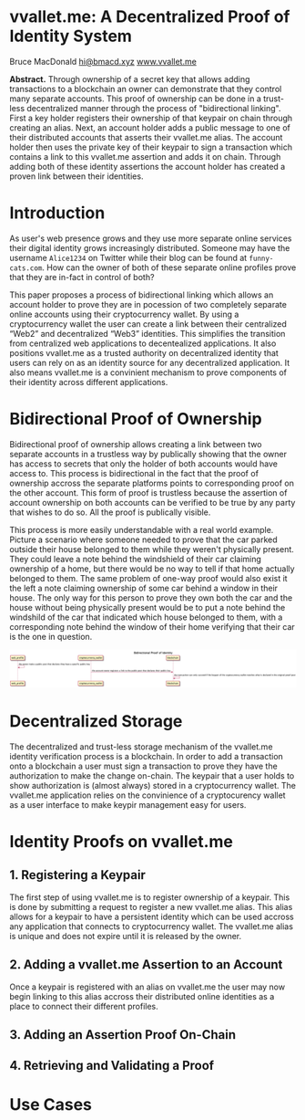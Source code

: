 # vvallet.me: A Decentralized Proof of Identity System

Bruce MacDonald
hi@bmacd.xyz
www.vvallet.me

**Abstract.** Through ownership of a secret key that allows adding transactions to a blockchain an owner can demonstrate that they control many separate accounts. This proof of ownership can be done in a trust-less decentralized manner through the process of "bidirectional linking". First a key holder registers their ownership of that keypair on chain through creating an alias. Next, an account holder adds a public message to one of their distributed accounts that asserts their vvallet.me alias. The account holder then uses the private key of their keypair to sign a transaction which contains a link to this vvallet.me assertion and adds it on chain. Through adding both of these identity assertions the account holder has created a proven link between their identities.

# Introduction

As user's web presence grows and they use more separate online services their digital identity grows increasingly distributed. Someone may have the username `Alice1234` on Twitter while their blog can be found at `funny-cats.com`. How can the owner of both of these separate online profiles prove that they are in-fact in control of both?

This paper proposes a process of bidirectional linking which allows an account holder to prove they are in pocession of two completely separate online accounts using their cryptocurrency wallet. By using a cryptocurrency wallet the user can create a link between their centralized “Web2” and decentralized “Web3” identities. This simplifies the transition from centralized web applications to decentealized applications. It also positions vvallet.me as a trusted authority on decentralized identity that users can rely on as an identity source for any decentralized application. It also means vvallet.me is a convinient mechanism to prove components of their identity across different applications. 

# Bidirectional Proof of Ownership

Bidirectional proof of ownership allows creating a link between two separate accounts in a trustless way by publically showing that the owner has access to secrets that only the holder of both accounts would have access to. This process is bidirectional in the fact that the proof of ownership accross the separate platforms points to corresponding proof on the other account. This form of proof is trustless because the assertion of account ownership on both accounts can be verified to be true by any party that wishes to do so. All the proof is publically visible.

This process is more easily understandable with a real world example. Picture a scenario where someone needed to prove that the car parked outside their house belonged to them while they weren't physically present. They could leave a note behind the windshield of their car claiming ownership of a home, but there would be no way to tell if that home actually belonged to them. The same problem of one-way proof would also exist it the left a note claiming ownership of some car behind a window in their house. The only way for this person to prove they own both the car and the house without being physically present would be to put a note behind the windshild of the car that indicated which house belonged to them, with a corresponding note behind the window of their home verifying that their car is the one in question.

![proof of identity visual steps](./Proof%20of%20Identity%20Through%20Bidirectional%20Linking.png)

# Decentralized Storage

The decentralized and trust-less storage mechanism of the vvallet.me identity verification process is a blockchain. In order to add a transaction onto a blockchain a user must sign a transaction to prove they have the authorization to make the change on-chain. The keypair that a user holds to show authorization is (almost always) stored in a cryptocurrency wallet. The vvallet.me application relies on the convinience of a cryptocurency wallet as a user interface to make keypir management easy for users. 

# Identity Proofs on vvallet.me
## 1. Registering a Keypair
The first step of using vvallet.me is to register ownership of a keypair. This is done by submitting a request to register a new vvallet.me alias. This alias allows for a keypair to have a persistent identity which can be used accross any application that connects to cryptocurrency wallet. The vvallet.me alias is unique and does not expire until it is released by the owner.


## 2. Adding a vvallet.me Assertion to an Account
Once a keypair is registered with an alias on vvallet.me the user may now begin linking to this alias accross their distributed online identities as a place to connect their different profiles.



## 3. Adding an Assertion Proof On-Chain



## 4. Retrieving and Validating a Proof



# Use Cases







